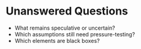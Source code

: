 # Unanswered Questions

- What remains speculative or uncertain?
- Which assumptions still need pressure-testing?
- Which elements are black boxes?
